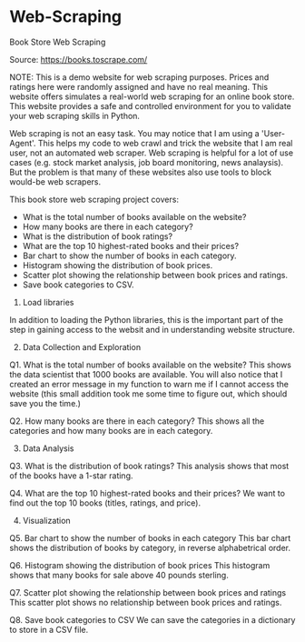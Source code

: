 # Web-Scraping
Book Store Web Scraping

Source: https://books.toscrape.com/

NOTE: This is a demo website for web scraping purposes. Prices and ratings here were randomly assigned and have no real meaning. This website offers simulates a real-world web scraping for an online book store. This website provides a safe and controlled environment for you to validate your web scraping skills in Python.

Web scraping is not an easy task. You may notice that I am using a 'User-Agent'. This helps my code to web crawl and trick the website that I am real user, not an automated web scraper. Web scraping is helpful for a lot of use cases (e.g. stock market analysis, job board monitoring, news analaysis). But the problem is that many of these websites also use tools to block would-be web scrapers.

This book store web scraping project covers:

- What is the total number of books available on the website?
- How many books are there in each category?
- What is the distribution of book ratings?
- What are the top 10 highest-rated books and their prices?
- Bar chart to show the number of books in each category.
- Histogram showing the distribution of book prices.
- Scatter plot showing the relationship between book prices and ratings.
- Save book categories to CSV.

1. Load libraries

In addition to loading the Python libraries, this is the important part of the step in gaining access to the websit and in understanding website structure.

2. Data Collection and Exploration

Q1. What is the total number of books available on the website?
This shows the data scientist that 1000 books are available. 
You will also notice that I created an error message in my function to warn me if I cannot access the website (this small addition took me some time to figure out, which should save you the time.)

Q2. How many books are there in each category?
This shows all the categories and how many books are in each category.

3. Data Analysis

Q3. What is the distribution of book ratings?
This analysis shows that most of the books have a 1-star rating.

Q4. What are the top 10 highest-rated books and their prices?
We want to find out the top 10 books (titles, ratings, and price).

4. Visualization

Q5. Bar chart to show the number of books in each category
This bar chart shows the distribution of books by category, in reverse alphabetrical order.

Q6. Histogram showing the distribution of book prices
This histogram shows that many books for sale above 40 pounds sterling.

Q7. Scatter plot showing the relationship between book prices and ratings
This scatter plot shows no relationship between book prices and ratings.

Q8. Save book categories to CSV
We can save the categories in a dictionary to store in a CSV file.

